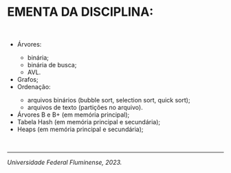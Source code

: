 <h1>EMENTA DA DISCIPLINA:</h1>
<br>
<ul>
<li>Árvores:</li>
    <ul>
    <li>binária;</li>
    <li>binária de busca;</li>
    <li>AVL.</li>
    </ul>
<li>Grafos;</li>
<li>Ordenação:</li>
    <ul>
    <li>arquivos binários (bubble sort, selection sort, quick sort);</li>
    <li>arquivos de texto (partições no arquivo).</li>
    </ul>
<li>Árvores B e B+ (em memória principal);</li>
<li>Tabela Hash (em memória principal e secundária);</li>
<li>Heaps (em memória principal e secundária);</li>
</ul>
<br>
<hr>
<i>Universidade Federal Fluminense, 2023.</i>